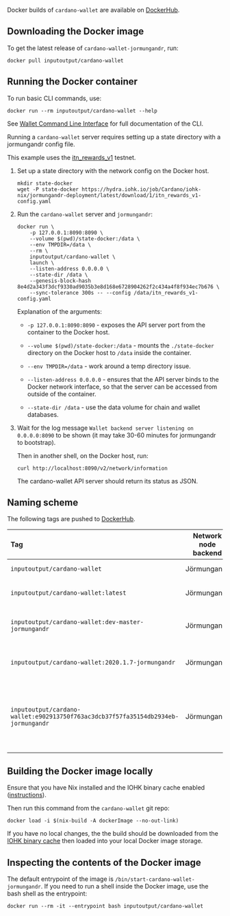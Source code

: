 Docker builds of `cardano-wallet` are available on
[DockerHub][].

[DockerHub]: https://hub.docker.com/repository/docker/inputoutput/cardano-wallet

## Downloading the Docker image

To get the latest release of `cardano-wallet-jormungandr`, run:

```
docker pull inputoutput/cardano-wallet
```

## Running the Docker container

To run basic CLI commands, use:

```
docker run --rm inputoutput/cardano-wallet --help
```

See [Wallet Command Line Interface](./Wallet-command-line-interface)
for full documentation of the CLI.

Running a `cardano-wallet` server requires setting up a state
directory with a jormungandr config file.


This example uses the [itn_rewards_v1](https://hydra.iohk.io/job/Cardano/iohk-nix/jormungandr-deployment/latest/download/1/index.html) testnet.

1. Set up a state directory with the network config on the Docker host.

   ```
   mkdir state-docker
   wget -P state-docker https://hydra.iohk.io/job/Cardano/iohk-nix/jormungandr-deployment/latest/download/1/itn_rewards_v1-config.yaml
   ```

2. Run the `cardano-wallet` server and `jormungandr`:

   ```
   docker run \
       -p 127.0.0.1:8090:8090 \
       --volume $(pwd)/state-docker:/data \
       --env TMPDIR=/data \
       --rm \
       inputoutput/cardano-wallet \
       launch \
       --listen-address 0.0.0.0 \
       --state-dir /data \
       --genesis-block-hash 8e4d2a343f3dcf9330ad9035b3e8d168e6728904262f2c434a4f8f934ec7b676 \
       --sync-tolerance 300s -- --config /data/itn_rewards_v1-config.yaml
   ```

   Explanation of the arguments:
   
   * `-p 127.0.0.1:8090:8090` - exposes the API server port from the
     container to the Docker host.
     
   * `--volume $(pwd)/state-docker:/data` - mounts the
     `./state-docker` directory on the Docker host to `/data` inside
     the container.
     
   * `--env TMPDIR=/data` - work around a temp directory issue.
   
   * `--listen-address 0.0.0.0` - ensures that the API server binds to
     the Docker network interface, so that the server can be accessed
     from outside of the container.
     
   * `--state-dir /data` - use the data volume for chain and wallet databases.
   
   
3. Wait for the log message `Wallet backend server listening on
   0.0.0.0:8090` to be shown (it may take 30-60 minutes for
   jormungandr to bootstrap).

   Then in another shell, on the Docker host, run:

   ```
   curl http://localhost:8090/v2/network/information
   ```

   The cardano-wallet API server should return its status as JSON.
   

## Naming scheme

The following tags are pushed to [DockerHub][].

| Tag                                               | Network node backend | Version          |
|:--------------------------------------------------|:--------------------:|:-----------------|
| `inputoutput/cardano-wallet`                      | Jörmungandr          | same as _latest_ |
| `inputoutput/cardano-wallet:latest`               | Jörmungandr          | Latest [GitHub release](https://github.com/input-output-hk/cardano-wallet/releases) |
| `inputoutput/cardano-wallet:dev-master-jormungandr` | Jörmungandr        | Latest revision of [master branch](https://github.com/input-output-hk/cardano-wallet/commits/master) |
| `inputoutput/cardano-wallet:2020.1.7-jormungandr` | Jörmungandr          | [v2020-01-07](https://github.com/input-output-hk/cardano-wallet/releases/tag/v2020-01-07) (for example) |
| `inputoutput/cardano-wallet:e902913750f763ac3dcb37f57fa35154db2934eb-jormungandr` | Jörmungandr        | A certain revision of the master branch (e902913 for example). |

## Building the Docker image locally

Ensure that you have Nix installed and the IOHK binary cache enabled
([instructions](https://github.com/input-output-hk/iohk-nix/blob/master/docs/nix.md)).

Then run this command from the `cardano-wallet` git repo:

```
docker load -i $(nix-build -A dockerImage --no-out-link)
```

If you have no local changes, the the build should be downloaded from
the [IOHK binary cache](https://hydra.iohk.io/job/Cardano/cardano-wallet/native.dockerImage.x86_64-linux)
then loaded into your local Docker image storage.

## Inspecting the contents of the Docker image

The default entrypoint of the image is
`/bin/start-cardano-wallet-jormungandr`. If you need to run a shell
inside the Docker image, use the bash shell as the entrypoint:

```
docker run --rm -it --entrypoint bash inputoutput/cardano-wallet
```
